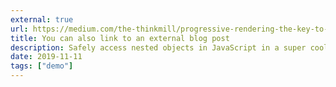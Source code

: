 ```yaml
---
external: true
url: https://medium.com/the-thinkmill/progressive-rendering-the-key-to-faster-web-ebfbbece41a4
title: You can also link to an external blog post
description: Safely access nested objects in JavaScript in a super cool way.
date: 2019-11-11
tags: ["demo"]
---
```

